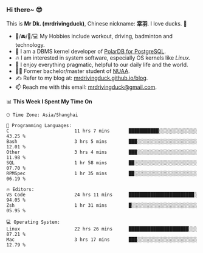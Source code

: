 ### Hi there~ 😎

This is **Mr Dk. (mrdrivingduck)**, Chinese nickname: **棠羽**. I love ducks. 🦆

- 💪/🚘/🏸/💻 My Hobbies include workout, driving, badminton and technology.
- 🍊 I am a DBMS kernel developer of [PolarDB for PostgreSQL](https://github.com/ApsaraDB/PolarDB-for-PostgreSQL).
- 🔥 I am interested in system software, especially OS kernels like *Linux*.
- 🔧 I enjoy everything pragmatic, helpful to our daily life and the world.
- 👨‍🎓 Former bachelor/master student of [NUAA](https://en.wikipedia.org/wiki/Nanjing_University_of_Aeronautics_and_Astronautics).
- ✍ Refer to my blog at: [mrdrivingduck.github.io/blog](https://mrdrivingduck.github.io/blog/).
- 📫 Reach me with this email: [mrdrivingduck@gmail.com](mailto:mrdrivingduck@gmail.com).

<!--START_SECTION:waka-->
📊 **This Week I Spent My Time On** 

```text
🕑︎ Time Zone: Asia/Shanghai

💬 Programming Languages: 
C                        11 hrs 7 mins       ███████████░░░░░░░░░░░░░░   43.25 % 
Bash                     3 hrs 5 mins        ███░░░░░░░░░░░░░░░░░░░░░░   12.01 % 
Other                    3 hrs 4 mins        ███░░░░░░░░░░░░░░░░░░░░░░   11.98 % 
SQL                      1 hr 58 mins        ██░░░░░░░░░░░░░░░░░░░░░░░   07.70 % 
RPMSpec                  1 hr 35 mins        ██░░░░░░░░░░░░░░░░░░░░░░░   06.19 % 

🔥 Editors: 
VS Code                  24 hrs 11 mins      ████████████████████████░   94.05 % 
Zsh                      1 hr 31 mins        █░░░░░░░░░░░░░░░░░░░░░░░░   05.95 % 

💻 Operating System: 
Linux                    22 hrs 26 mins      ██████████████████████░░░   87.21 % 
Mac                      3 hrs 17 mins       ███░░░░░░░░░░░░░░░░░░░░░░   12.79 % 
```


<!--END_SECTION:waka-->

<!-- ![Mr Dk.'s GitHub Stats](https://github-readme-stats.vercel.app/api?username=mrdrivingduck&count_private&show_icons=true&theme=buefy) -->

<!-- ![Most Used Languages](https://github-readme-stats.vercel.app/api/top-langs/?username=mrdrivingduck&exclude_repo=mips32-CPU,snort-tcp-socket&theme=buefy&layout=compact&langs_count=10) -->


<!--
**mrdrivingduck/mrdrivingduck** is a ✨ _special_ ✨ repository because its `README.md` (this file) appears on your GitHub profile.

Here are some ideas to get you started:

- 🔭 I’m currently working on ...
- 🌱 I’m currently learning ...
- 👯 I’m looking to collaborate on ...
- 🤔 I’m looking for help with ...
- 💬 Ask me about ...
- 📫 How to reach me: ...
- 😄 Pronouns: ...
- ⚡ Fun fact: ...
-->
